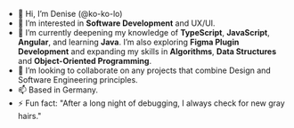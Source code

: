 - 👋 Hi, I’m Denise (@ko-ko-lo)
- 👀 I’m interested in **Software Development** and UX/UI.
- 🌱 I’m currently deepening my knowledge of **TypeScript**, **JavaScript**, **Angular**, and learning **Java**. I’m also exploring **Figma Plugin Development** and expanding my skills in **Algorithms**, **Data Structures** and **Object-Oriented Programming**.
- 💞️ I’m looking to collaborate on any projects that combine Design and Software Engineering principles.
- 📫 Based in Germany.
- ⚡ Fun fact: "After a long night of debugging, I always check for new gray hairs."
<!---
ko-ko-lo/ko-ko-lo is a ✨ special ✨ repository because its `README.md` (this file) appears on your GitHub profile.
You can click the Preview link to take a look at your changes.
--->
